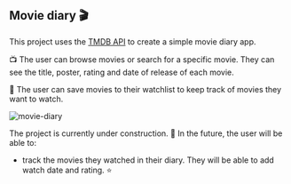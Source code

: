 ## Movie diary 🎬

This project uses the [TMDB API] to create a simple movie diary app.

📺 The user can browse movies or search for a specific movie. They can see the title, poster, rating and date of release of each movie.

🍿 The user can save movies to their watchlist to keep track of movies they want to watch.

![movie-diary](https://github.com/user-attachments/assets/ae7c994a-d7e7-4276-b30e-2533b39da5a2)

The project is currently under construction. 🚧 In the future, the user will be able to:
* track the movies they watched in their diary. They will be able to add watch date and rating. ⭐️

[TMDB API]: https://developer.themoviedb.org/docs/getting-started
